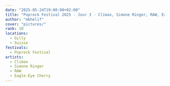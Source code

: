 ```yaml
---
date: "2025-05-24T19:00:00+02:00"
title: "Poprock Festival 2025 - Jour 3 - Climax, Simone Ringer, RAW, Eagle-Eye Cherry"
author: "mkhelif"
cover: "pictures/"
rank: 10
locations:
  - Gilly
  - Suisse
festivals:
  - Poprock Festival
artists:
  - Climax
  - Simone Ringer
  - RAW
  - Eagle-Eye Cherry
---
```


